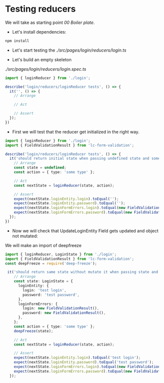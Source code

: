 # Testing reducers

We will take as starting point _00 Boiler plate_.

- Let's install dependencies:

```bash
npm install
```

- Let's start testing the _./src/pages/login/reducers/login.ts_

- Let's build an empty skeleton

_./src/pages/login/reducers/login.spec.ts_

```typescript
import { loginReducer } from './login';

describe('login/reducers/loginReducer tests', () => {
  it('', () => {
    // Arrange

    // Act

    // Assert
  });
})
```

- First we will test that the reducer get initialized in the
right way.

```typescript
import { loginReducer } from './login';
import { FieldValidationResult } from 'lc-form-validation';

describe('login/reducers/loginReducer tests', () => {
  it('should return initial state when passing undefined state and some action type', () => {
    // Arrange
    const state = undefined;
    const action = { type: 'some type' };

    // Act
    const nextState = loginReducer(state, action);

    // Assert
    expect(nextState.loginEntity.login).toEqual('');
    expect(nextState.loginEntity.password).toEqual('');
    expect(nextState.loginFormErrors.login).toEqual(new FieldValidationResult());
    expect(nextState.loginFormErrors.password).toEqual(new FieldValidationResult());
  });
})
```


- Now we will check that UpdateLoginEntity Field gets updated and object not mutated:

We will make an import of deepfreeze

```typescript
import { loginReducer, LoginState } from './login';
import { FieldValidationResult } from 'lc-form-validation';
const deepFreeze = require('deep-freeze');
```

```typescript
 it('should return same state without mutate it when passing state and some action type', () => {
    // Arrange
    const state: LoginState = {
      loginEntity: {
        login: 'test login',
        password: 'test password',
      },
      loginFormErrors: {
        login: new FieldValidationResult(),
        password: new FieldValidationResult(),
      },
    };
    const action = { type: 'some type' };
    deepFreeze(state);

    // Act
    const nextState = loginReducer(state, action);

    // Assert
    expect(nextState.loginEntity.login).toEqual('test login');
    expect(nextState.loginEntity.password).toEqual('test password');
    expect(nextState.loginFormErrors.login).toEqual(new FieldValidationResult());
    expect(nextState.loginFormErrors.password).toEqual(new FieldValidationResult());
  });
```